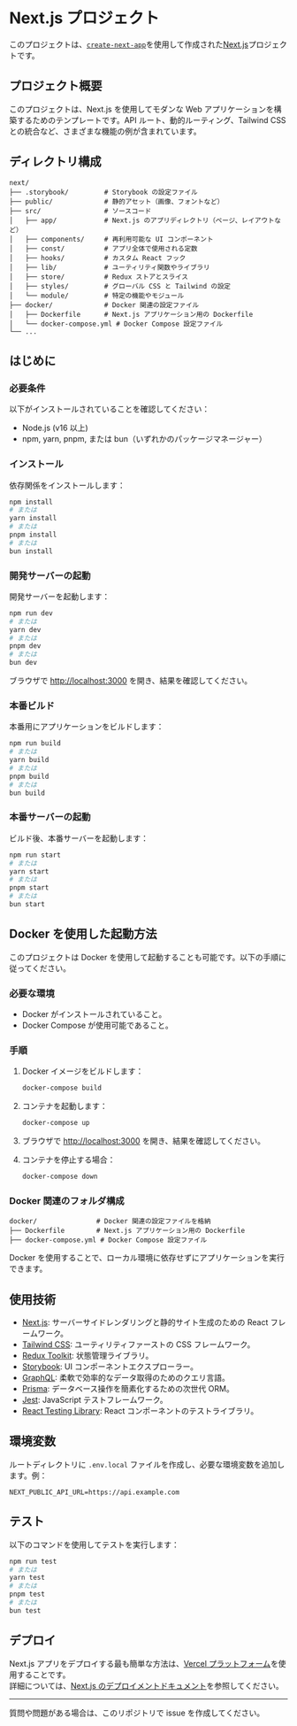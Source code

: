 # Next.js プロジェクト

このプロジェクトは、[`create-next-app`](https://github.com/vercel/next.js/tree/canary/packages/create-next-app)を使用して作成された[Next.js](https://nextjs.org/)プロジェクトです。

## プロジェクト概要

このプロジェクトは、Next.js を使用してモダンな Web アプリケーションを構築するためのテンプレートです。API ルート、動的ルーティング、Tailwind CSS との統合など、さまざまな機能の例が含まれています。

## ディレクトリ構成

```plaintext
next/
├── .storybook/         # Storybook の設定ファイル
├── public/             # 静的アセット（画像、フォントなど）
├── src/                # ソースコード
│   ├── app/            # Next.js のアプリディレクトリ（ページ、レイアウトなど）
│   ├── components/     # 再利用可能な UI コンポーネント
│   ├── const/          # アプリ全体で使用される定数
│   ├── hooks/          # カスタム React フック
│   ├── lib/            # ユーティリティ関数やライブラリ
│   ├── store/          # Redux ストアとスライス
│   ├── styles/         # グローバル CSS と Tailwind の設定
│   └── module/         # 特定の機能やモジュール
├── docker/             # Docker 関連の設定ファイル
│   ├── Dockerfile      # Next.js アプリケーション用の Dockerfile
│   └── docker-compose.yml # Docker Compose 設定ファイル
└── ...
```

## はじめに

### 必要条件

以下がインストールされていることを確認してください：

- Node.js (v16 以上)
- npm, yarn, pnpm, または bun（いずれかのパッケージマネージャー）

### インストール

依存関係をインストールします：

```bash
npm install
# または
yarn install
# または
pnpm install
# または
bun install
```

### 開発サーバーの起動

開発サーバーを起動します：

```bash
npm run dev
# または
yarn dev
# または
pnpm dev
# または
bun dev
```

ブラウザで [http://localhost:3000](http://localhost:3000) を開き、結果を確認してください。

### 本番ビルド

本番用にアプリケーションをビルドします：

```bash
npm run build
# または
yarn build
# または
pnpm build
# または
bun build
```

### 本番サーバーの起動

ビルド後、本番サーバーを起動します：

```bash
npm run start
# または
yarn start
# または
pnpm start
# または
bun start
```

## Docker を使用した起動方法

このプロジェクトは Docker を使用して起動することも可能です。以下の手順に従ってください。

### 必要な環境

- Docker がインストールされていること。
- Docker Compose が使用可能であること。

### 手順

1. Docker イメージをビルドします：

   ```bash
   docker-compose build
   ```

2. コンテナを起動します：

   ```bash
   docker-compose up
   ```

3. ブラウザで [http://localhost:3000](http://localhost:3000) を開き、結果を確認してください。

4. コンテナを停止する場合：

   ```bash
   docker-compose down
   ```

### Docker 関連のフォルダ構成

```plaintext
docker/               # Docker 関連の設定ファイルを格納
├── Dockerfile        # Next.js アプリケーション用の Dockerfile
├── docker-compose.yml # Docker Compose 設定ファイル
```

Docker を使用することで、ローカル環境に依存せずにアプリケーションを実行できます。

## 使用技術

- [Next.js](https://nextjs.org/): サーバーサイドレンダリングと静的サイト生成のための React フレームワーク。
- [Tailwind CSS](https://tailwindcss.com/): ユーティリティファーストの CSS フレームワーク。
- [Redux Toolkit](https://redux-toolkit.js.org/): 状態管理ライブラリ。
- [Storybook](https://storybook.js.org/): UI コンポーネントエクスプローラー。
- [GraphQL](https://graphql.org/): 柔軟で効率的なデータ取得のためのクエリ言語。
- [Prisma](https://www.prisma.io/): データベース操作を簡素化するための次世代 ORM。
- [Jest](https://jestjs.io/): JavaScript テストフレームワーク。
- [React Testing Library](https://testing-library.com/docs/react-testing-library/intro): React コンポーネントのテストライブラリ。

## 環境変数

ルートディレクトリに `.env.local` ファイルを作成し、必要な環境変数を追加します。例：

```plaintext
NEXT_PUBLIC_API_URL=https://api.example.com
```

## テスト

以下のコマンドを使用してテストを実行します：

```bash
npm run test
# または
yarn test
# または
pnpm test
# または
bun test
```

## デプロイ

Next.js アプリをデプロイする最も簡単な方法は、[Vercel プラットフォーム](https://vercel.com/)を使用することです。  
詳細については、[Next.js のデプロイメントドキュメント](https://nextjs.org/docs/deployment)を参照してください。

---

質問や問題がある場合は、このリポジトリで issue を作成してください。